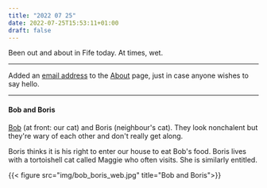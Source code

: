 ```yaml
---
title: "2022 07 25"
date: 2022-07-25T15:53:11+01:00
draft: false
---
```


Been out and about in Fife today. At times, wet.

---

Added an [email address](mailto:y@yulqen.org) to the [About](../about) page, just in case anyone wishes to say hello.

---
#### Bob and Boris

[Bob](../../blog/cats/cat_kills/) (at front: our cat) and Boris (neighbour's cat). They look nonchalent but they're wary of each other and don't really get along.

Boris thinks it is his right to enter our house to eat Bob's food. Boris lives with a tortoishell cat called Maggie who often visits. She is similarly entitled.

{{< figure src="img/bob_boris_web.jpg" title="Bob and Boris">}}
